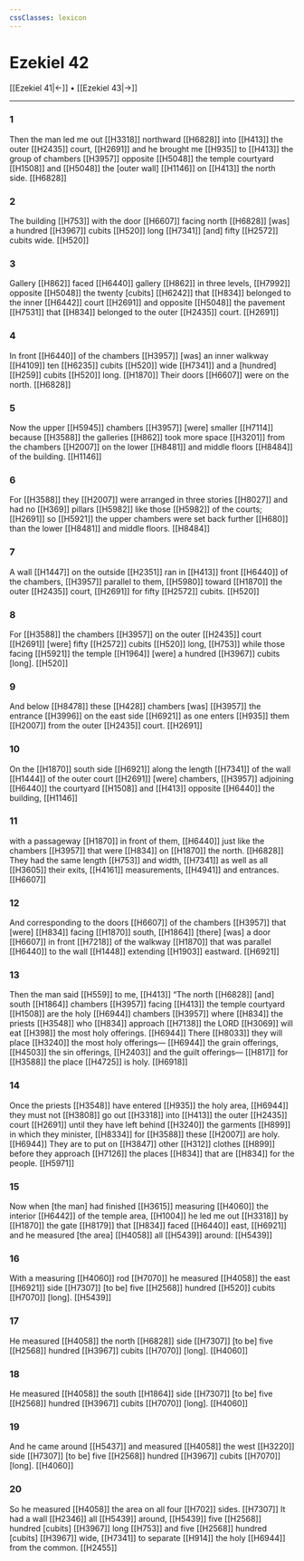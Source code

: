 ```yaml
---
cssClasses: lexicon
---
```


# Ezekiel 42

[[Ezekiel 41|←]] • [[Ezekiel 43|→]]

---

### 1
Then the man led me out [[H3318]] northward [[H6828]] into [[H413]] the outer [[H2435]] court, [[H2691]] and he brought me [[H935]] to [[H413]] the group of chambers [[H3957]] opposite [[H5048]] the temple courtyard [[H1508]] and [[H5048]] the [outer wall] [[H1146]] on [[H413]] the north side. [[H6828]]

### 2
The building [[H753]] with the door [[H6607]] facing north [[H6828]] [was] a hundred [[H3967]] cubits [[H520]] long [[H7341]] [and] fifty [[H2572]] cubits wide. [[H520]]

### 3
Gallery [[H862]] faced [[H6440]] gallery [[H862]] in three levels, [[H7992]] opposite [[H5048]] the twenty [cubits] [[H6242]] that [[H834]] belonged to the inner [[H6442]] court [[H2691]] and opposite [[H5048]] the pavement [[H7531]] that [[H834]] belonged to the outer [[H2435]] court. [[H2691]]

### 4
In front [[H6440]] of the chambers [[H3957]] [was] an inner walkway [[H4109]] ten [[H6235]] cubits [[H520]] wide [[H7341]] and a [hundred] [[H259]] cubits [[H520]] long. [[H1870]] Their doors [[H6607]] were on the north. [[H6828]]

### 5
Now the upper [[H5945]] chambers [[H3957]] [were] smaller [[H7114]] because [[H3588]] the galleries [[H862]] took more space [[H3201]] from the chambers [[H2007]] on the lower [[H8481]] and middle floors [[H8484]] of the building. [[H1146]]

### 6
For [[H3588]] they [[H2007]] were arranged in three stories [[H8027]] and had no [[H369]] pillars [[H5982]] like those [[H5982]] of the courts; [[H2691]] so [[H5921]] the upper chambers were set back further [[H680]] than the lower [[H8481]] and middle floors. [[H8484]]

### 7
A wall [[H1447]] on the outside [[H2351]] ran in [[H413]] front [[H6440]] of the chambers, [[H3957]] parallel to them, [[H5980]] toward [[H1870]] the outer [[H2435]] court, [[H2691]] for fifty [[H2572]] cubits. [[H520]]

### 8
For [[H3588]] the chambers [[H3957]] on the outer [[H2435]] court [[H2691]] [were] fifty [[H2572]] cubits [[H520]] long, [[H753]] while those facing [[H5921]] the temple [[H1964]] [were] a hundred [[H3967]] cubits [long]. [[H520]]

### 9
And below [[H8478]] these [[H428]] chambers [was] [[H3957]] the entrance [[H3996]] on the east side [[H6921]] as one enters [[H935]] them [[H2007]] from the outer [[H2435]] court. [[H2691]]

### 10
On the [[H1870]] south side [[H6921]] along the length [[H7341]] of the wall [[H1444]] of the outer court [[H2691]] [were] chambers, [[H3957]] adjoining [[H6440]] the courtyard [[H1508]] and [[H413]] opposite [[H6440]] the building, [[H1146]]

### 11
with a passageway [[H1870]] in front of them, [[H6440]] just like the chambers [[H3957]] that were [[H834]] on [[H1870]] the north. [[H6828]] They had the same length [[H753]] and width, [[H7341]] as well as all [[H3605]] their exits, [[H4161]] measurements, [[H4941]] and entrances. [[H6607]]

### 12
And corresponding to the doors [[H6607]] of the chambers [[H3957]] that [were] [[H834]] facing [[H1870]] south, [[H1864]] [there] [was] a door [[H6607]] in front [[H7218]] of the walkway [[H1870]] that was parallel [[H6440]] to the wall [[H1448]] extending [[H1903]] eastward. [[H6921]]

### 13
Then the man said [[H559]] to me, [[H413]] “The north [[H6828]] [and] south [[H1864]] chambers [[H3957]] facing [[H413]] the temple courtyard [[H1508]] are the holy [[H6944]] chambers [[H3957]] where [[H834]] the priests [[H3548]] who [[H834]] approach [[H7138]] the LORD [[H3069]] will eat [[H398]] the most holy offerings. [[H6944]] There [[H8033]] they will place [[H3240]] the most holy offerings— [[H6944]] the grain offerings, [[H4503]] the sin offerings, [[H2403]] and the guilt offerings— [[H817]] for [[H3588]] the place [[H4725]] is holy. [[H6918]]

### 14
Once the priests [[H3548]] have entered [[H935]] the holy area, [[H6944]] they must not [[H3808]] go out [[H3318]] into [[H413]] the outer [[H2435]] court [[H2691]] until they have left behind [[H3240]] the garments [[H899]] in which they minister, [[H8334]] for [[H3588]] these [[H2007]] are holy. [[H6944]] They are to put on [[H3847]] other [[H312]] clothes [[H899]] before they approach [[H7126]] the places [[H834]] that are [[H834]] for the people. [[H5971]]

### 15
Now when [the man] had finished [[H3615]] measuring [[H4060]] the interior [[H6442]] of the temple area, [[H1004]] he led me out [[H3318]] by [[H1870]] the gate [[H8179]] that [[H834]] faced [[H6440]] east, [[H6921]] and he measured [the area] [[H4058]] all [[H5439]] around: [[H5439]]

### 16
With a measuring [[H4060]] rod [[H7070]] he measured [[H4058]] the east [[H6921]] side [[H7307]] [to be] five [[H2568]] hundred [[H520]] cubits [[H7070]] [long]. [[H5439]]

### 17
He measured [[H4058]] the north [[H6828]] side [[H7307]] [to be] five [[H2568]] hundred [[H3967]] cubits [[H7070]] [long]. [[H4060]]

### 18
He measured [[H4058]] the south [[H1864]] side [[H7307]] [to be] five [[H2568]] hundred [[H3967]] cubits [[H7070]] [long]. [[H4060]]

### 19
And he came around [[H5437]] and measured [[H4058]] the west [[H3220]] side [[H7307]] [to be] five [[H2568]] hundred [[H3967]] cubits [[H7070]] [long]. [[H4060]]

### 20
So he measured [[H4058]] the area on all four [[H702]] sides. [[H7307]] It had a wall [[H2346]] all [[H5439]] around, [[H5439]] five [[H2568]] hundred [cubits] [[H3967]] long [[H753]] and five [[H2568]] hundred [cubits] [[H3967]] wide, [[H7341]] to separate [[H914]] the holy [[H6944]] from the common. [[H2455]]

